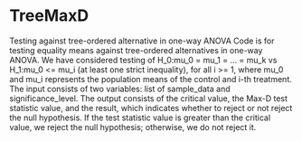 # TreeMaxD
Testing against tree-ordered alternative in one-way ANOVA
Code is for testing equality means against tree-ordered alternatives in one-way ANOVA. We have considered testing of H_0:mu_0 = mu_1 = ... = mu_k vs H_1:mu_0 <= mu_i (at least one strict inequality), for all i >= 1, where mu_0 and mu_i represents the population means of the control and i-th treatment. The input consists of two variables: list of sample_data and significance_level. The output consists of the critical value, the Max-D test statistic value, and the result, which indicates whether to reject or not reject the null hypothesis.  If the test statistic value is greater than the critical value, we reject the null hypothesis; otherwise, we do not reject it.

